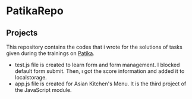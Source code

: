 # PatikaRepo
## Projects<br/>

This repository contains the codes that i wrote for the solutions of tasks given during the trainings on <a href="https://app.patika.dev/">Patika</a>.

* test.js file is created to learn form and form management. I blocked default form submit. Then, ı got the score information and added it to localstorage.
* app.js file is created for Asian Kitchen's Menu. It is the third project of the JavaScript module.